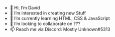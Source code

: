 - 👋 Hi, I’m David
- 👀 I’m interested in creating new Stuff
- 🌱 I’m currently learning HTML, CSS & JavaScript
- 💞️ I’m looking to collaborate on ???
- 📫 Reach me via Discord: Mostly Unknown#5313

<!---
TrxshTalk/TrxshTalk is a ✨ special ✨ repository because its `README.md` (this file) appears on your GitHub profile.
You can click the Preview link to take a look at your changes.
--->
